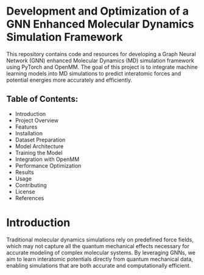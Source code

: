 # Development and Optimization of a GNN Enhanced Molecular Dynamics Simulation Framework

This repository contains code and resources for developing a Graph Neural Network (GNN) enhanced Molecular Dynamics (MD) simulation framework using PyTorch and OpenMM. The goal of this project is to integrate machine learning models into MD simulations to predict interatomic forces and potential energies more accurately and efficiently.

## Table of Contents:

- Introduction
- Project Overview
- Features
- Installation
- Dataset Preparation
- Model Architecture
- Training the Model
- Integration with OpenMM
- Performance Optimization
- Results
- Usage
- Contributing
- License
- References

# Introduction

Traditional molecular dynamics simulations rely on predefined force fields, which may not capture all the quantum mechanical effects necessary for accurate modeling of complex molecular systems. By leveraging GNNs, we aim to learn interatomic potentials directly from quantum mechanical data, enabling simulations that are both accurate and computationally efficient.
